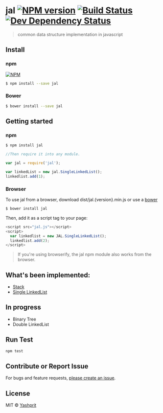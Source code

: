 # jal  [![NPM version][npm-image]][npm-url] [![Build Status][travis-image]][travis-url] [![Dev Dependency Status][daviddmdev-image]][daviddm-url]

> common data structure implementation in javascript


## Install

### npm
[![NPM](https://nodei.co/npm/jal.png?mini=true)](https://nodei.co/npm/jal/)

```sh
$ npm install --save jal
```

### Bower
```sh
$ bower install --save jal
```

## Getting started

### npm

```sh
$ npm install jal
```

```js
//Then require it into any module.

var jal = require('jal');

var linkedList = new jal.SingleLinkedList();
linkedlist.add(1);
```

### Browser

To use jal from a browser, download dist/jal.{version}.min.js or use a [bower](http://bower.io/search/?q=jal)

```sh
$ bower install jal
```

Then, add it as a script tag to your page:

```js
<script src="jal.js"></script>
<script>
  var linkedlist = new JAL.SingleLinkedList();
  linkedlist.add(2);
</script>
```

> If you're using browserify, the jal npm module also works from the browser.


## What's been implemented:
* <a href="https://cdn.rawgit.com/yashprit/jal/master/doc/html/Stack.html" target="_blank">Stack</a>
* <a href="https://cdn.rawgit.com/yashprit/jal/master/doc/html/SingleLinkedList.html" target="_blank">Single LinkedList</a>

## In progress
* Binary Tree
* Double LinkedList

## Run Test
```sh
npm test
```

## Contribute or Report Issue
For bugs and feature requests, [please create an issue][issue-url].


## License

MIT © [Yashprit](yashprit.github.io)

[issue-url]: https://github.com/yashprit/jal/issues
[npm-url]: https://npmjs.org/package/jal
[npm-image]: https://img.shields.io/npm/v/jal.svg
[travis-url]: https://travis-ci.org/yashprit/jal
[travis-image]: https://travis-ci.org/yashprit/jal.svg?branch=master
[daviddmdev-image]: https://david-dm.org/yashprit/jal/dev-status.svg?theme=shields.io
[daviddm-url]: https://david-dm.org/yashprit/jal
[bower-url]: http://bower.io/search/?q=owner:yashprit
[bower-image]: https://badge.fury.io/bo/jal@1x.png

